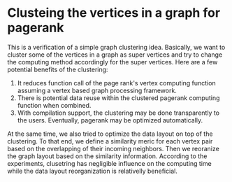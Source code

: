 # Clusteing the vertices in a graph for pagerank
This is a verification of a simple graph clustering idea.
Basically, we want to cluster some of the vertices in a 
graph as super vertices and try to change the computing 
method accordingly for the super vertices. Here are a 
few potential benefits of the clustering:  

1) It reduces function call of the page rank's vertex computing function 
assuming a vertex based graph processing framework.  
2) There is potential data reuse within the clustered pagerank computing function when combined.  
3) With compilation support, the clustering may be done transparently to the users.
Eventually, pagerank may be optimized automatically.  

At the same time, we also tried to optimize the data layout on top 
of the clustering. To that end, we define a similarity meric for each vertex pair based on the 
overlapping of their incoming neighbors. Then we reoranize 
the graph layout based on the similarity information. 
According to the experiments, clusetring has negligible influence on the 
computing time while the data layout reorganization is relativelly beneficial. 

